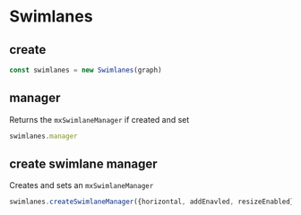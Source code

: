# Swimlanes

## create

```ts
const swimlanes = new Swimlanes(graph)
```

## manager

Returns the `mxSwimlaneManager` if created and set

```ts
swimlanes.manager
```

## create swimlane manager

Creates and sets an `mxSwimlaneManager`

```ts
swimlanes.createSwimlaneManager({horizontal, addEnavled, resizeEnabled})
```
